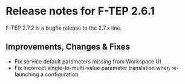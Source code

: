 # Release notes for F-TEP 2.6.1

F-TEP 2.7.2 is a bugfix release to the 2.7.x line.

## Improvements, Changes &amp; Fixes

* Fix service default parameters missing from Workspace UI
* Fix incorrect single-to-multi-value parameter translation when re-launching
  a configuration

